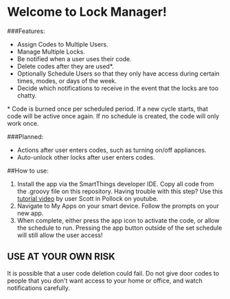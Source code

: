 Welcome to Lock Manager!
=========================

###Features:
* Assign Codes to Multiple Users.
* Manage Multiple Locks.
* Be notified when a user uses their code.
* Delete codes after they are used*.
* Optionally Schedule Users so that they only have access during certain times, modes, or days of the week.
* Decide which notifications to receive in the event that the locks are too chatty.

\* Code is burned once per scheduled period.  If a new cycle starts, that code will be active once again.  If no schedule is created, the code will only work once.

###Planned:
* Actions after user enters codes, such as turning on/off appliances.
* Auto-unlock other locks after user enters codes.

##How to use:
1. Install the app via the SmartThings developer IDE.  Copy all code from the .groovy file on this repository.
  Having trouble with this step?  Use this [tutorial video](https://www.youtube.com/watch?v=D6rG4mk164M&feature=youtu.be) by user Scott in Pollock on youtube.
1. Navigate to My Apps on your smart device.  Follow the prompts on your new app.
1. When complete, either press the app icon to activate the code, or allow the schedule to run.  Pressing the app button outside of the set schedule will still allow the user access!

USE AT YOUR OWN RISK
---------------------
It is possible that a user code deletion could fail.  Do not give door codes to people that you don't want access to your home or office, and watch notifications carefully.
